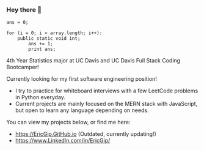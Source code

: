 ### Hey there 👋

<!--
**EricGip/EricGip** is a ✨ _special_ ✨ repository because its `README.md` (this file) appears on your GitHub profile.

What are u doing here lol: 

```
ans = 0;

public static void int:
    for (i = 0; i < array.length; i++):
        ans += 1;
        print ans;
```

while (true)

for (; ;)

label: goto label

recursive() { recursive (); }


Here are some ideas to get you started:

- 🌱 I’m currently a 4th Year Statistics major at UC Davis and UC Davis Full Stack Coding Bootcamper!
- 🤔 I’m looking for my first web development position.
- 💬 Ask me about ...
- 📫 How to reach me: ...
- 😄 Pronouns: ...
-->

```
ans = 0;

for (i = 0; i < array.length; i++):
    public static void int;
        ans += 1;
        print ans;
```

4th Year Statistics major at UC Davis and UC Davis Full Stack Coding Bootcamper!

Currently looking for my first software engineering position!
   * I try to practice for whiteboard interviews with a few LeetCode problems in Python everyday.
   * Current projects are mainly focused on the MERN stack with JavaScript, but open to learn any language depending on needs. 
  
You can view my projects below, or find me here:
   * https://EricGip.GitHub.io (Outdated, currently updating!)
   * https://www.LinkedIn.com/in/EricGip/
